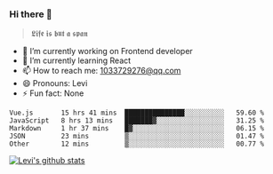 ### Hi there 👋

> 𝕷𝖎𝖋𝖊 𝖎𝖘 𝖇𝖚𝖙 𝖆 𝖘𝖕𝖆𝖓

- 🔭 I’m currently working on Frontend developer
- 🌱 I’m currently learning React
- 📫 How to reach me: 1033729276@qq.com
- 😄 Pronouns: Levi
- ⚡ Fun fact: None


<!--START_SECTION:waka-->
```text
Vue.js       15 hrs 41 mins  ███████████████░░░░░░░░░░   59.60 % 
JavaScript   8 hrs 13 mins   ███████▓░░░░░░░░░░░░░░░░░   31.25 % 
Markdown     1 hr 37 mins    █▓░░░░░░░░░░░░░░░░░░░░░░░   06.15 % 
JSON         23 mins         ▒░░░░░░░░░░░░░░░░░░░░░░░░   01.47 % 
Other        12 mins         ▒░░░░░░░░░░░░░░░░░░░░░░░░   00.77 % 
```
<!--END_SECTION:waka-->


[![Levi's github stats](https://github-readme-stats.vercel.app/api?username=chaossssss)](https://github.com/anuraghazra/github-readme-stats)
